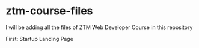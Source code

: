 # ztm-course-files
I will be adding all the files of ZTM Web Developer Course in this repository

First: Startup Landing Page
